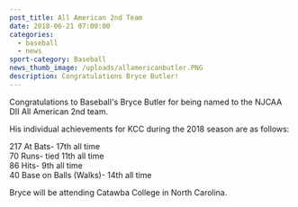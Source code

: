 ```yaml
---
post_title: All American 2nd Team
date: 2018-06-21 07:00:00
categories:
  - baseball
  - news
sport-category: Baseball
news_thumb_image: /uploads/allamericanbutler.PNG
description: Congratulations Bryce Butler!
---
```


Congratulations to Baseball's Bryce Butler for being named to the NJCAA DII All American 2nd team.

His individual achievements for KCC during the 2018 season are as follows:

217 At Bats- 17th all time<br>70 Runs- tied 11th all time<br>86 Hits- 9th all time<br>40 Base on Balls (Walks)- 14th all time

Bryce will be attending Catawba College in North Carolina.